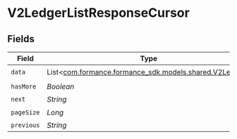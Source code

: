 # V2LedgerListResponseCursor


## Fields

| Field                                                                                     | Type                                                                                      | Required                                                                                  | Description                                                                               | Example                                                                                   |
| ----------------------------------------------------------------------------------------- | ----------------------------------------------------------------------------------------- | ----------------------------------------------------------------------------------------- | ----------------------------------------------------------------------------------------- | ----------------------------------------------------------------------------------------- |
| `data`                                                                                    | List<[com.formance.formance_sdk.models.shared.V2Ledger](../../models/shared/V2Ledger.md)> | :heavy_check_mark:                                                                        | N/A                                                                                       |                                                                                           |
| `hasMore`                                                                                 | *Boolean*                                                                                 | :heavy_check_mark:                                                                        | N/A                                                                                       | false                                                                                     |
| `next`                                                                                    | *String*                                                                                  | :heavy_minus_sign:                                                                        | N/A                                                                                       |                                                                                           |
| `pageSize`                                                                                | *Long*                                                                                    | :heavy_check_mark:                                                                        | N/A                                                                                       | 15                                                                                        |
| `previous`                                                                                | *String*                                                                                  | :heavy_minus_sign:                                                                        | N/A                                                                                       | YXVsdCBhbmQgYSBtYXhpbXVtIG1heF9yZXN1bHRzLol=                                              |